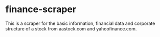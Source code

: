 # finance-scraper
This is a scraper for the basic information, financial data and corporate structure of a stock from aastock.com and yahoofinance.com.
